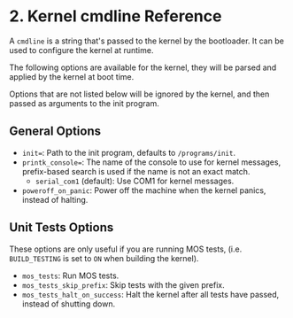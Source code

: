 # 2. Kernel cmdline Reference

A `cmdline` is a string that's passed to the kernel by the bootloader. It can be used to configure the kernel at runtime.

The following options are available for the kernel, they will be parsed and applied by the kernel at boot time.

Options that are not listed below will be ignored by the kernel, and then passed as arguments to the init program.

## General Options

- `init=`: Path to the init program, defaults to `/programs/init`.
- `printk_console=`: The name of the console to use for kernel messages,
  prefix-based search is used if the name is not an exact match.
  - `serial_com1` (default): Use COM1 for kernel messages.
- `poweroff_on_panic`: Power off the machine when the kernel panics, instead of halting.

## Unit Tests Options

These options are only useful if you are running MOS tests, (i.e. `BUILD_TESTING` is set to `ON` when building the kernel).

- `mos_tests`: Run MOS tests.
- `mos_tests_skip_prefix`: Skip tests with the given prefix.
- `mos_tests_halt_on_success`: Halt the kernel after all tests have passed, instead of shutting down.
